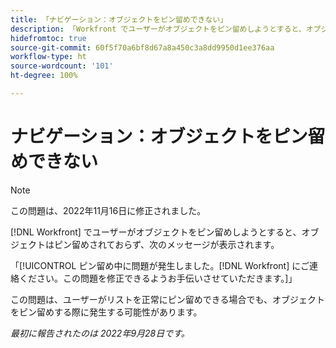 ```yaml
---
title: 「ナビゲーション：オブジェクトをピン留めできない」
description: 「Workfront でユーザーがオブジェクトをピン留めしようとすると、オブジェクトはピン留めされず、次のメッセージが表示されます：ピン留め中に問題が発生しました。Workfront にご連絡ください。この問題を修正できるようお手伝いさせていただきます。」
hidefromtoc: true
source-git-commit: 60f5f70a6bf8d67a8a450c3a8dd9950d1ee376aa
workflow-type: ht
source-wordcount: '101'
ht-degree: 100%

---
```



# ナビゲーション：オブジェクトをピン留めできない

>[!NOTE]
>
>この問題は、2022年11月16日に修正されました。

[!DNL Workfront] でユーザーがオブジェクトをピン留めしようとすると、オブジェクトはピン留めされておらず、次のメッセージが表示されます。

「[!UICONTROL ピン留め中に問題が発生しました。[!DNL Workfront] にご連絡ください。この問題を修正できるようお手伝いさせていただきます。]」

この問題は、ユーザーがリストを正常にピン留めできる場合でも、オブジェクトをピン留めする際に発生する可能性があります。

_最初に報告されたのは 2022年9月28日です。_

